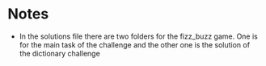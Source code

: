 # Notes

- In the solutions file there are two folders for the fizz_buzz game.
One is for the main task of the challenge and the other one is the
solution of the dictionary challenge
